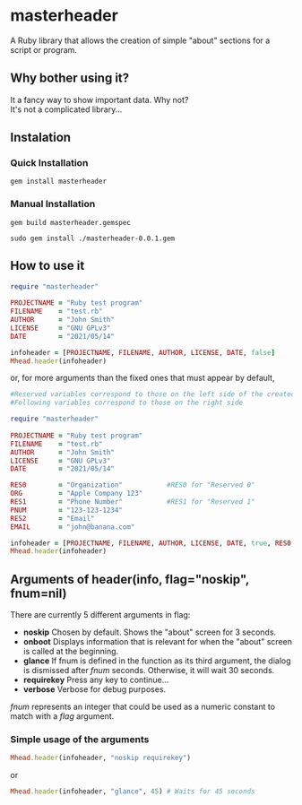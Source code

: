 # masterheader
A Ruby library that allows the creation of simple "about" sections for a script or program.

## Why bother using it?
It a fancy way to show important data. Why not?  
It's not a complicated library...

## Instalation
### Quick Installation
```
gem install masterheader
```
### Manual Installation
```
gem build masterheader.gemspec
```
```
sudo gem install ./masterheader-0.0.1.gem
```

## How to use it
```ruby
require "masterheader"
 
PROJECTNAME = "Ruby test program"
FILENAME    = "test.rb"
AUTHOR      = "John Smith"
LICENSE     = "GNU GPLv3"
DATE        = "2021/05/14"

infoheader = [PROJECTNAME, FILENAME, AUTHOR, LICENSE, DATE, false]
Mhead.header(infoheader)
```

or, for more arguments than the fixed ones that must appear by default,

```ruby
#Reserved variables correspond to those on the left side of the created table. The maximum size is 16 characters to avoid ugliness.
#Following variables correspond to those on the right side

require "masterheader"
 
PROJECTNAME = "Ruby test program"
FILENAME    = "test.rb"
AUTHOR      = "John Smith"
LICENSE     = "GNU GPLv3"
DATE        = "2021/05/14"

RES0        = "Organization"           #RES0 for "Reserved 0"
ORG         = "Apple Company 123"
RES1        = "Phone Number"           #RES1 for "Reserved 1"
PNUM        = "123-123-1234"
RES2        = "Email"                  
EMAIL       = "john@banana.com"

infoheader = [PROJECTNAME, FILENAME, AUTHOR, LICENSE, DATE, true, RES0, ORG, RES1, PNUM, RES2, EMAIL]
Mhead.header(infoheader)
```

## Arguments of header(info, flag="noskip", fnum=nil)
There are currently 5 different arguments in flag: 
- **noskip** Chosen by default. Shows the "about" screen for 3 seconds.
- **onboot** Displays information that is relevant for when the "about" screen is called at the beginning.
- **glance** If fnum is defined in the function as its third argument, the dialog is dismissed after *fnum* seconds. Otherwise, it will wait 30 seconds.
- **requirekey** Press any key to continue...
- **verbose** Verbose for debug purposes.

*fnum* represents an integer that could be used as a numeric constant to match with a *flag* argument.

### Simple usage of the arguments
```ruby
Mhead.header(infoheader, "noskip requirekey")
```
or
```ruby
Mhead.header(infoheader, "glance", 45) # Waits for 45 seconds
```
